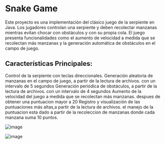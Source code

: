 # Snake Game

Este proyecto es una implementación del clásico juego de la serpiente en Java. Los jugadores controlan una serpiente y deben recolectar manzanas mientras evitan chocar con obstáculos y con su propia cola. El juego presenta funcionalidades como el aumento de velocidad a medida que se recolectan más manzanas y la generación automática de obstáculos en el campo de juego.

## Características Principales:

Control de la serpiente con teclas direccionales.
Generación aleatoria de manzanas en el campo de juego, a partir de la lectura de archivos. con un intervalo de 5 segundos 
Generación periódica de obstáculos, a partir de la lectura de archivos. con un intervalo de 4 segundos
Aumento de la velocidad del juego a medida que se recolectan más manzanas. despues de obtener una puntuacion mayor a 20
Registro y visualización de las puntuaciones más altas,a partir de la lectura de archivos.
el manejo de la puntuacion esta dado a partir de la recoleccion de manzanas donde cada manzana suma 10 puntos.

![image](https://github.com/JuanForero531/Snake_game/assets/111099370/48590a5a-a3bd-413f-aee3-d9641f47e0ea)

![image](https://github.com/JuanForero531/Snake_game/assets/111099370/ced0e8b1-4f23-47aa-b1f4-501f0145872a)

